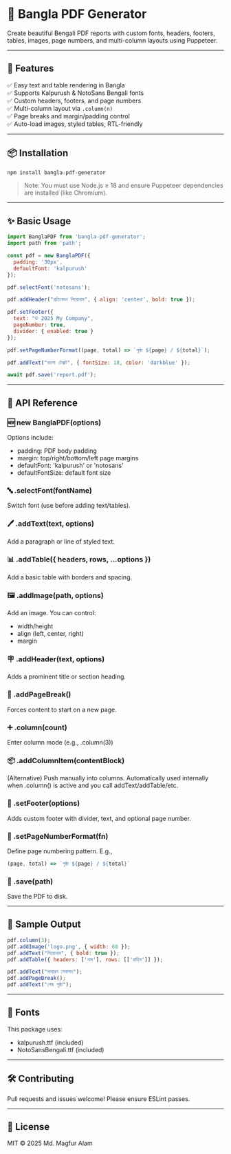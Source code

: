 # 📄 Bangla PDF Generator

Create beautiful Bengali PDF reports with custom fonts, headers, footers, tables, images, page numbers, and multi-column layouts using Puppeteer.

---

## 🚀 Features

✅ Easy text and table rendering in Bangla  
✅ Supports Kalpurush & NotoSans Bengali fonts  
✅ Custom headers, footers, and page numbers  
✅ Multi-column layout via `.column(n)`  
✅ Page breaks and margin/padding control  
✅ Auto-load images, styled tables, RTL-friendly

---

## 📦 Installation

```bash
npm install bangla-pdf-generator
```

> Note: You must use Node.js ≥ 18 and ensure Puppeteer dependencies are installed (like Chromium).

---

## ✨ Basic Usage

```js
import BanglaPDF from 'bangla-pdf-generator';
import path from 'path';

const pdf = new BanglaPDF({
  padding: '30px',
  defaultFont: 'kalpurush'
});

pdf.selectFont('notosans');

pdf.addHeader("প্রতিবেদন শিরোনাম", { align: 'center', bold: true });

pdf.setFooter({
  text: "© 2025 My Company",
  pageNumber: true,
  divider: { enabled: true }
});

pdf.setPageNumberFormat((page, total) => `পৃষ্ঠা ${page} / ${total}`);

pdf.addText("বাংলা টেক্সট", { fontSize: 18, color: 'darkblue' });

await pdf.save('report.pdf');
```

---

## 🧱 API Reference

### 🆕 new BanglaPDF(options)
Options include:
- padding: PDF body padding
- margin: top/right/bottom/left page margins
- defaultFont: 'kalpurush' or 'notosans'
- defaultFontSize: default font size

### 🔤 .selectFont(fontName)
Switch font (use before adding text/tables).

### 🖊️ .addText(text, options)
Add a paragraph or line of styled text.

### 📊 .addTable({ headers, rows, ...options })
Add a basic table with borders and spacing.

### 🖼️ .addImage(path, options)
Add an image. You can control:
- width/height
- align (left, center, right)
- margin

### 🪧 .addHeader(text, options)
Adds a prominent title or section heading.

### 📄 .addPageBreak()
Forces content to start on a new page.

### ➕ .column(count)
Enter column mode (e.g., .column(3))

### 📦 .addColumnItem(contentBlock)
(Alternative) Push manually into columns. Automatically used internally when .column() is active and you call addText/addTable/etc.

### 📍 .setFooter(options)
Adds custom footer with divider, text, and optional page number.

### 🧮 .setPageNumberFormat(fn)
Define page numbering pattern. E.g.,
```js
(page, total) => `পৃষ্ঠা ${page} / ${total}`
```

### 💾 .save(path)
Save the PDF to disk.

---

## 🧪 Sample Output

```js
pdf.column(3);
pdf.addImage('logo.png', { width: 60 });
pdf.addText("শিরোনাম", { bold: true });
pdf.addTable({ headers: ['নাম'], rows: [['রাহিম']] });

pdf.addText("সাধারণ সেকশন");
pdf.addPageBreak();
pdf.addText("শেষ পৃষ্ঠা");
```

---

## 📁 Fonts
This package uses:
- kalpurush.ttf (included)
- NotoSansBengali.ttf (included)

---

## 🛠 Contributing
Pull requests and issues welcome! Please ensure ESLint passes.

---

## 📜 License
MIT © 2025 Md. Magfur Alam
